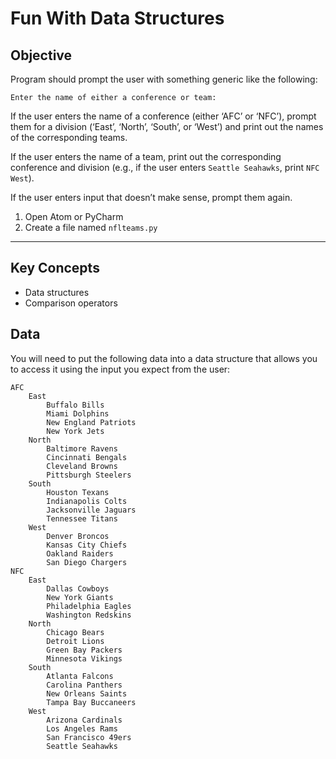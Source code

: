 # Fun With Data Structures

## Objective

Program should prompt the user with something generic like the following:

    Enter the name of either a conference or team:

If the user enters the name of a conference (either ‘AFC’ or ‘NFC’), prompt them for a division (‘East’, ‘North’, ‘South’, or ‘West’) and print out the names of the corresponding teams.

If the user enters the name of a team, print out the corresponding conference and division (e.g., if the user enters `Seattle Seahawks`, print `NFC West`).

If the user enters input that doesn’t make sense, prompt them again.

1. Open Atom or PyCharm
1. Create a file named `nflteams.py`

------

## Key Concepts

- Data structures
- Comparison operators

## Data

You will need to put the following data into a data structure that allows you to access it using the input you expect from the user:

    AFC
        East
            Buffalo Bills
            Miami Dolphins
            New England Patriots
            New York Jets
        North
            Baltimore Ravens
            Cincinnati Bengals
            Cleveland Browns
            Pittsburgh Steelers
        South
            Houston Texans
            Indianapolis Colts
            Jacksonville Jaguars
            Tennessee Titans
        West
            Denver Broncos
            Kansas City Chiefs
            Oakland Raiders
            San Diego Chargers
    NFC
        East
            Dallas Cowboys
            New York Giants
            Philadelphia Eagles
            Washington Redskins
        North
            Chicago Bears
            Detroit Lions
            Green Bay Packers
            Minnesota Vikings
        South
            Atlanta Falcons
            Carolina Panthers
            New Orleans Saints
            Tampa Bay Buccaneers
        West
            Arizona Cardinals
            Los Angeles Rams
            San Francisco 49ers
            Seattle Seahawks

